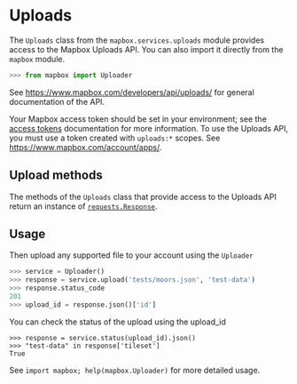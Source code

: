 # Uploads

The `Uploads` class from the `mapbox.services.uploads` module provides
access to the Mapbox Uploads API. You can also import it directly from the `mapbox` module.

```python
>>> from mapbox import Uploader

```

See https://www.mapbox.com/developers/api/uploads/ for general documentation
of the API.

Your Mapbox access token should be set in your environment; see the [access tokens](access_tokens.md) documentation for more information. To use the Uploads API, you must use a token created with ``uploads:*`` scopes. See https://www.mapbox.com/account/apps/.

## Upload methods

The methods of the `Uploads` class that provide access to the Uploads API
return an instance of
[`requests.Response`](http://docs.python-requests.org/en/latest/api/#requests.Response).

## Usage
Then upload any supported file to your account using the ``Uploader`` 

```python
>>> service = Uploader()
>>> response = service.upload('tests/moors.json', 'test-data')
>>> response.status_code
201
>>> upload_id = response.json()['id']

```

You can check the status of the upload using the upload_id
```
>>> response = service.status(upload_id).json()
>>> "test-data" in response['tileset']
True

```

See ``import mapbox; help(mapbox.Uploader)`` for more detailed usage.
